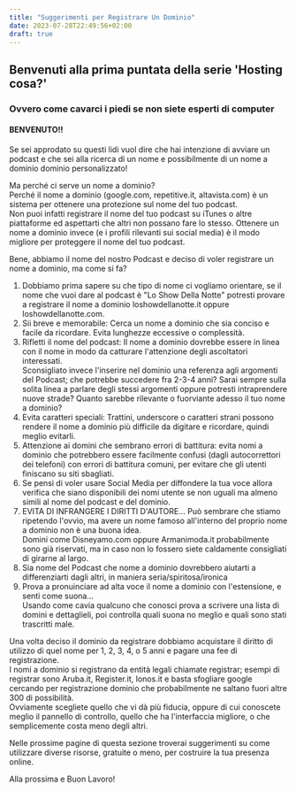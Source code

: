 ```yaml
---
title: "Suggerimenti per Registrare Un Dominio"
date: 2023-07-28T22:49:56+02:00
draft: true
---
```


## Benvenuti alla prima puntata della serie 'Hosting cosa?'
### Ovvero come cavarci i piedi se non siete esperti di computer

#### BENVENUTO!!
Se sei approdato su questi lidi vuol dire che hai intenzione di avviare un podcast e che sei alla ricerca di un nome e possibilmente di un nome a dominio dominio personalizzato!

Ma perché ci serve un nome a dominio?  
Perché il nome a dominio (google.com, repetitive.it, altavista.com) è un sistema per ottenere una protezione sul nome del tuo podcast.  
Non puoi infatti registrare il nome del tuo podcast su iTunes o altre piattaforme ed aspettarti che altri non possano fare lo stesso. Ottenere un nome a dominio invece (e i profili rilevanti sui social media) è il modo migliore per proteggere il nome del tuo podcast.

Bene, abbiamo il nome del nostro Podcast e deciso di voler registrare un nome a dominio, ma come si fa?  

1. Dobbiamo prima sapere su che tipo di nome ci vogliamo orientare, se il nome che vuoi dare al podcast è "Lo Show Della Notte"  potresti provare a registrare il nome a dominio loshowdellanotte.it oppure loshowdellanotte.com.  
2. Sii breve e memorabile: Cerca un nome a dominio che sia conciso e facile da ricordare. Evita lunghezze eccessive o complessità.  
3. Rifletti il nome del podcast: Il nome a dominio dovrebbe essere in linea con il nome in modo da catturare l'attenzione degli ascoltatori interessati.  
Sconsigliato invece l'inserire nel dominio una referenza agli argomenti del Podcast; che potrebbe succedere fra 2-3-4 anni? Sarai sempre sulla solita linea a parlare degli stessi argomenti oppure potresti intraprendere nuove strade? Quanto sarebbe rilevante o fuorviante adesso il tuo nome a dominio?  
4. Evita caratteri speciali: Trattini, underscore o caratteri strani possono rendere il nome a dominio più difficile da digitare e ricordare, quindi meglio evitarli.  
5. Attenzione ai domini che sembrano errori di battitura: evita nomi a dominio che potrebbero essere facilmente confusi (dagli autocorrettori dei telefoni) con errori di battitura comuni, per evitare che gli utenti finiscano su siti sbagliati.  
6. Se pensi di voler usare Social Media per diffondere la tua voce allora verifica che siano disponibili dei nomi utente se non uguali ma almeno simili al nome del podcast e del dominio.  
7. EVITA DI INFRANGERE I DIRITTI D'AUTORE... Può sembrare che stiamo ripetendo l'ovvio, ma avere un nome famoso all'interno del proprio nome a dominio non è una buona idea.  
Domini come Disneyamo.com oppure Armanimoda.it probabilmente sono già riservati, ma in caso non lo fossero siete caldamente consigliati di girarne al largo.  
8. Sia nome del Podcast che nome a dominio dovrebbero aiutarti a differenziarti dagli altri, in maniera seria/spiritosa/ironica  
9. Prova a pronuinciare ad alta voce il nome a dominio con l'estensione, e senti come suona...  
Usando come cavia qualcuno che conosci prova a scrivere una lista di domini e dettaglieli, poi controlla quali suona no meglio e quali sono stati trascritti male.  

Una volta deciso il dominio da registrare dobbiamo acquistare il diritto di utilizzo di quel nome per 1, 2, 3, 4, o 5 anni e pagare una fee di registrazione.  
I nomi a dominio si registrano da entità legali chiamate registrar; esempi di registrar sono Aruba.it, Register.it, Ionos.it e basta sfogliare google cercando per registrazione dominio che probabilmente ne saltano fuori altre 300 di possibilità.  
Ovviamente scegliete quello che vi dà più fiducia, oppure di cui conoscete meglio il pannello di controllo, quello che ha l'interfaccia migliore, o che semplicemente costa meno degli altri.  

Nelle prossime pagine di questa sezione troverai suggerimenti su come utilizzare diverse risorse, gratuite o meno, per costruire la tua presenza online.

Alla prossima e Buon Lavoro!